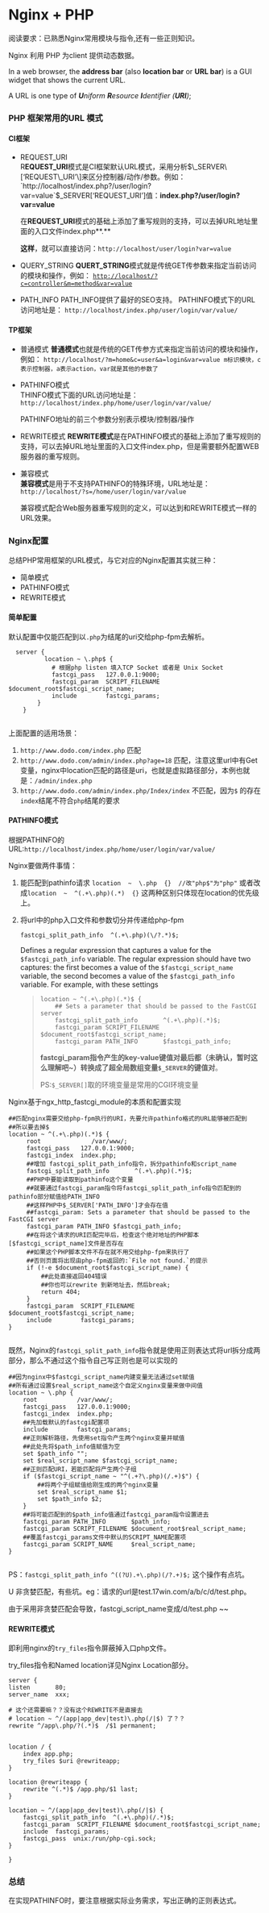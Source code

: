 # Nginx + PHP

阅读要求：已熟悉Nginx常用模块与指令,还有一些正则知识。

Nginx 利用 PHP 为client 提供动态数据。

In a web browser, the **address bar** \(also **location bar** or **URL bar**\) is a GUI widget that shows the current URL.

 A URL is one type of _**U**niform **R**esource **I**dentifier \(**URI**\)_;

### PHP 框架常用的URL 模式

#### CI框架

* REQUEST\_URI  
  R**EQUEST\_URI**模式是CI框架默认URL模式，采用分析$\_SERVER\[‘REQUEST\_URI’\]来区分控制器/动作/参数。例如：`http://localhost/index.php?/user/login?var=value`$\_SERVER\[‘REQUEST\_URI’\]值：**index.php?/user/login?var=value**

  在**REQUEST\_URI**模式的基础上添加了重写规则的支持，可以去掉URL地址里面的入口文件index.php**.**

  **这样**，就可以直接访问：`http://localhost/user/login?var=value`

* QUERY\_STRING  **QUERT\_STRING**模式就是传统GET传参数来指定当前访问的模块和操作，例如： [`http://localhost/?c=controller&m=method&var=value`](http://localhost/?c=controller&m=method&var=value)
* PATH\_INFO PATH\_INFO提供了最好的SEO支持。  PATHINFO模式下的URL访问地址是： `http://localhost/index.php/user/login/var/value/`

#### TP框架

* 普通模式  **普通模式**也就是传统的GET传参方式来指定当前访问的模块和操作，例如： `http://localhost/?m=home&c=user&a=login&var=value m标识模块，c表示控制器，a表示action，var就是其他的参数了`
* PATHINFO模式  
  THINFO模式下面的URL访问地址是： `http://localhost/index.php/home/user/login/var/value/`

  PATHINFO地址的前三个参数分别表示模块/控制器/操作

* REWRITE模式  **REWRITE模式**是在PATHINFO模式的基础上添加了重写规则的支持，可以去掉URL地址里面的入口文件index.php，但是需要额外配置WEB服务器的重写规则。
* 兼容模式  
  **兼容模式**是用于不支持PATHINFO的特殊环境，URL地址是： `http://localhost/?s=/home/user/login/var/value`

  兼容模式配合Web服务器重写规则的定义，可以达到和REWRITE模式一样的URL效果。

### Nginx配置

总结PHP常用框架的URL模式，与它对应的Nginx配置其实就三种：

* 简单模式
* PATHINFO模式
* REWRITE模式

#### 简单配置

默认配置中仅能匹配到以`.php`为结尾的uri交给php-fpm去解析。

```text
  server {    
          location ~ \.php$ {
            # 根据php listen 填入TCP Socket 或者是 Unix Socket
            fastcgi_pass   127.0.0.1:9000;
            fastcgi_param  SCRIPT_FILENAME  $document_root$fastcgi_script_name;
            include        fastcgi_params;
        }
    }
  
```

上面配置的适用场景：

1. `http://www.dodo.com/index.php` 匹配
2. `http://www.dodo.com/admin/index.php?age=18` 匹配，注意这里url中有Get变量，nginx中location匹配的路径是uri，也就是虚拟路径部分，本例也就是：`/admin/index.php`
3. `http://www.dodo.com/admin/index.php/Index/index` 不匹配，因为`$` 的存在`index`结尾不符合`php`结尾的要求

#### PATHINFO模式

根据PATHINFO的URL:`http://localhost/index.php/home/user/login/var/value/`

Nginx要做两件事情：

1. 能匹配到pathinfo请求 `location  ~  \.php  {}  //改"php$"为"php"` 或者改成`location  ~  ^(.+\.php)(.*)  {}` 这两种区别只体现在location的优先级上。
2. 将url中的php入口文件和参数切分并传递给php-fpm

   `fastcgi_split_path_info  ^(.+\.php)(\/?.*)$;`

   Defines a regular expression that captures a value for the `$fastcgi_path_info` variable. The regular expression should have two captures: the first becomes a value of the `$fastcgi_script_name` variable, the second becomes a value of the `$fastcgi_path_info` variable. For example, with these settings

   > ```text
   > location ~ ^(.+\.php)(.*)$ {
   >     ## Sets a parameter that should be passed to the FastCGI server
   >     fastcgi_split_path_info       ^(.+\.php)(.*)$;
   >     fastcgi_param SCRIPT_FILENAME $document_root$fastcgi_script_name;
   >     fastcgi_param PATH_INFO       $fastcgi_path_info;
   > ```
   >
   > **fastcgi\_param指令产生的key-value键值对最后都（未确认，暂时这么理解吧~）转换成了超全局数组变量`$_SERVER`的键值对**。
   >
   > PS:`$_SERVER[]`取的环境变量是常用的CGI环境变量

Nginx基于ngx\_http\_fastcgi\_module的本质和配置实现

```text
##匹配nginx需要交给php-fpm执行的URI，先要允许pathinfo格式的URL能够被匹配到
##所以要去掉$
location ~ ^(.+\.php)(.*)$ {
     root              /var/www/;
     fastcgi_pass   127.0.0.1:9000;
     fastcgi_index  index.php;
     ##增加 fastcgi_split_path_info指令，拆分pathinfo和script_name
     fastcgi_split_path_info       ^(.+\.php)(.*)$;
     ##PHP中要能读取到pathinfo这个变量
     ##就要通过fastcgi_param指令将fastcgi_split_path_info指令匹配到的pathinfo部分赋值给PATH_INFO
     ##这样PHP中$_SERVER['PATH_INFO']才会存在值
     ##fastcgi_param: Sets a parameter that should be passed to the FastCGI server
     fastcgi_param PATH_INFO $fastcgi_path_info;
     ##在将这个请求的URI匹配完毕后，检查这个绝对地址的PHP脚本[$fastcgi_script_name]文件是否存在
     ##如果这个PHP脚本文件不存在就不用交给php-fpm来执行了
     ##否则页面将出现由php-fpm返回的:`File not found.`的提示
     if (!-e $document_root$fastcgi_script_name) {
         ##此处直接返回404错误
         ##你也可以rewrite 到新地址去，然后break;
         return 404;
     }
     fastcgi_param  SCRIPT_FILENAME  $document_root$fastcgi_script_name;
     include        fastcgi_params;
}
​
```

既然，Nginx的`fastcgi_split_path_info`指令就是使用正则表达式将url拆分成两部分，那么不通过这个指令自己写正则也是可以实现的

```text
##因为nginx中$fastcgi_script_name内建变量无法通过set赋值
##所有通过设置$real_script_name这个自定义nginx变量来做中间值
location ~ \.php {
    root           /var/www/;
    fastcgi_pass   127.0.0.1:9000;
    fastcgi_index  index.php;
    ##先加载默认的fastcgi配置项
    include        fastcgi_params;
    ##正则解析路径，先使用set指令产生两个nginx变量并赋值
    ##此处先将$path_info值赋值为空
    set $path_info "";
    set $real_script_name $fastcgi_script_name;
    ##正则匹配URI，若能匹配将产生两个子组
    if ($fastcgi_script_name ~ "^(.+?\.php)(/.+)$") {
        ##将两个子组赋值给刚生成的两个nginx变量
        set $real_script_name $1;
        set $path_info $2;
    }
    ##将可能匹配到的$path_info值通过fastcgi_param指令设置进去
    fastcgi_param PATH_INFO       $path_info;
    fastcgi_param SCRIPT_FILENAME $document_root$real_script_name;
    ##覆盖fastcgi_params文件中默认的SCRIPT_NAME配置项
    fastcgi_param SCRIPT_NAME     $real_script_name;
}
​
```

PS：`fastcgi_split_path_info ^((?U).+\.php)(/?.+)$;` 这个操作有点坑。

U 非贪婪匹配，有些坑。eg：请求的url是test.17win.com/a/b/c/d/test.php。

由于采用非贪婪匹配会导致，fastcgi\_script\_name变成/d/test.php ~~

#### REWRITE模式

即利用nginx的`try_files`指令屏蔽掉入口php文件。

try\_files指令和Named location详见Nginx Location部分。

```text
server {
listen       80;
server_name  xxx;

# 这个还需要嘛？？没有这个REWRITE不是直接去
# location ~ ^/(app|app_dev|test)\.php(/|$) 了？？
rewrite ^/app\.php/?(.*)$  /$1 permanent;


location / {
    index app.php;
    try_files $uri @rewriteapp;
}

location @rewriteapp {
    rewrite ^(.*)$ /app.php/$1 last;
}

location ~ ^/(app|app_dev|test)\.php(/|$) {
    fastcgi_split_path_info  ^(.+\.php)(/.*)$;
    fastcgi_param  SCRIPT_FILENAME $document_root$fastcgi_script_name;
    include  fastcgi_params;
    fastcgi_pass  unix:/run/php-cgi.sock;
}
    
}    
```



### 总结

在实现PATHINFO时，要注意根据实际业务需求，写出正确的正则表达式。





